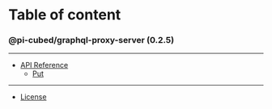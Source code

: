 # Table of content

### @pi-cubed/graphql-proxy-server (0.2.5)

---

-   [API Reference](api.md)
    -   [Put](api.md#Put)

---

-   [License](LICENSE.md)
